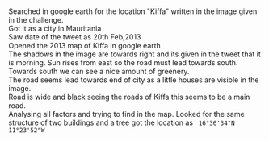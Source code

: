 # 
 Searched in google earth for the location "Kiffa" written in the image given in the challenge.  
Got it as a city in Mauritania  
Saw date of the tweet as 20th Feb,2013  
Opened the 2013 map of Kiffa in google earth  
The shadows in the image are towards right and its given in the tweet that it is morning. Sun rises from east so the road must lead towards south.  
Towards south we can see a nice amount of greenery.  
The road seems lead towards end of city as a little houses are visible in the image.  
Road is wide and black seeing the roads of Kiffa this seems to be a main road.  
Analysing all factors and trying to find in the map. Looked for the same structure of two buildings and a tree got the location as ``` 16°36'34"N 11°23'52"W```

